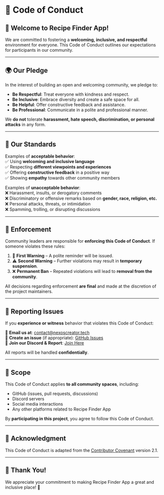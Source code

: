 # 📜 Code of Conduct

## 👋 Welcome to Recipe Finder App!

We are committed to fostering a **welcoming, inclusive, and respectful** environment for everyone. This Code of Conduct outlines our expectations for participants in our community.

---

## 🌍 Our Pledge

In the interest of building an open and welcoming community, we pledge to:

- **Be Respectful**: Treat everyone with kindness and respect.
- **Be Inclusive**: Embrace diversity and create a safe space for all.
- **Be Helpful**: Offer constructive feedback and assistance.
- **Be Professional**: Communicate in a polite and professional manner.

We **do not** tolerate **harassment, hate speech, discrimination, or personal attacks** in any form.

---

## 🚀 Our Standards

Examples of **acceptable behavior**:  
✅ Using **welcoming and inclusive language**  
✅ Respecting **different viewpoints and experiences**  
✅ Offering **constructive feedback** in a positive way  
✅ Showing **empathy** towards other community members

Examples of **unacceptable behavior**:  
❌ Harassment, insults, or derogatory comments  
❌ Discriminatory or offensive remarks based on **gender, race, religion, etc.**  
❌ Personal attacks, threats, or intimidation  
❌ Spamming, trolling, or disrupting discussions

---

## 👮 Enforcement

Community leaders are responsible for **enforcing this Code of Conduct**. If someone violates these rules:

1. 🚨 **First Warning** – A polite reminder will be issued.
2. ⚠️ **Second Warning** – Further violations may result in **temporary suspension**.
3. ❌ **Permanent Ban** – Repeated violations will lead to **removal from the community**.

All decisions regarding enforcement **are final** and made at the discretion of the project maintainers.

---

## 📢 Reporting Issues

If you **experience or witness** behavior that violates this Code of Conduct:

📩 **Email us at**: [contact@nexoscreator.tech](mailto:contact@nexoscreator.tech)  
📝 **Create an issue** (if appropriate): [GitHub Issues](https://github.com/nexoscreator/Web-Recipe-Finder-Starter/issues)  
💬 **Join our Discord & Report**: [Join Here](https://discord.gg/H7pVc9aUK2)

All reports will be handled **confidentially**.

---

## 🌟 Scope

This Code of Conduct applies **to all community spaces**, including:

- GitHub (issues, pull requests, discussions)
- Discord servers
- Social media interactions
- Any other platforms related to Recipe Finder App

By **participating in this project**, you agree to follow this Code of Conduct.

---

## 🙏 Acknowledgment

This Code of Conduct is adapted from the [Contributor Covenant](https://www.contributor-covenant.org/version/2/1/code_of_conduct/) version 2.1.

---

## 💖 Thank You!

We appreciate your commitment to making Recipe Finder App a great and inclusive place! 🚀